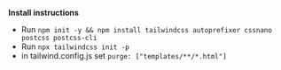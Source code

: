 **Install instructions**

- Run `npm init -y &&
npm install tailwindcss autoprefixer cssnano postcss postcss-cli`
- Run `npx tailwindcss init -p`
- in tailwind.config.js set `purge: ["templates/**/*.html"]`